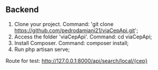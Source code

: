 
## Backend 
1. Clone your project. Command: 'git clone https://github.com/pedrodamiani21/viaCepApi.git';
2. Access the folder 'viaCepApi'. Command: cd viaCepApi;
3. Install Composer. Command: composer install;
4. Run php artisan serve;

Route for test:
http://127.0.0.1:8000/api/search/local/{cep}
